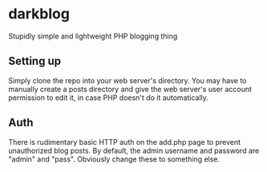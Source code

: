 # darkblog
Stupidly simple and lightweight PHP blogging thing

## Setting up
Simply clone the repo into your web server's directory. You may have to manually create a posts directory and give the web server's
user account permission to edit it, in case PHP doesn't do it automatically.

## Auth
There is rudimentary basic HTTP auth on the add.php page to prevent unauthorized blog posts. By default, the admin username and password are "admin" and "pass". Obviously change these to something else.
